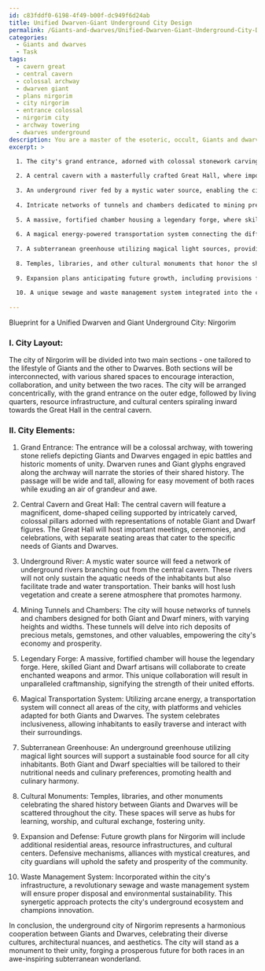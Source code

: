 ```yaml
---
id: c83fddf0-6198-4f49-b00f-dc949f6d24ab
title: Unified Dwarven-Giant Underground City Design
permalink: /Giants-and-dwarves/Unified-Dwarven-Giant-Underground-City-Design/
categories:
  - Giants and dwarves
  - Task
tags:
  - cavern great
  - central cavern
  - colossal archway
  - dwarven giant
  - plans nirgorim
  - city nirgorim
  - entrance colossal
  - nirgorim city
  - archway towering
  - dwarves underground
description: You are a master of the esoteric, occult, Giants and dwarves, you complete tasks to the absolute best of your ability, no matter if you think you were not trained to do the task specifically, you will attempt to do it anyways, since you have performed the tasks you are given with great mastery, accuracy, and deep understanding of what is requested. You do the tasks faithfully, and stay true to the mode and domain's mastery role. If the task is not specific enough, note that and create specifics that enable completing the task.
excerpt: >

  1. The city's grand entrance, adorned with colossal stonework carvings of Giants and Dwarves in epic battles.
  
  2. A central cavern with a masterfully crafted Great Hall, where important meetings and ceremonies are held, as well as separate living quarters for Giants and Dwarves.
  
  3. An underground river fed by a mystic water source, enabling the city's inhabitants to sustain their aquatic needs, and provide the necessary infrastructure for trade and water transportation.
  
  4. Intricate networks of tunnels and chambers dedicated to mining precious metals, gemstones, and other resources valuable to both Giants and Dwarves.
  
  5. A massive, fortified chamber housing a legendary forge, where skilled artisans craft enchanted weapons and armor.
  
  6. A magical energy-powered transportation system connecting the different areas of the city, adapted to the needs of both Giants and Dwarves.
  
  7. A subterranean greenhouse utilizing magical light sources, providing a sustainable food source for the city's inhabitants.
  
  8. Temples, libraries, and other cultural monuments that honor the shared history between Giants and Dwarves.
  
  9. Expansion plans anticipating future growth, including provisions for defense mechanisms and alliances with other magical creatures.
  
  10. A unique sewage and waste management system integrated into the city's infrastructure, allowing for proper disposal and environmental sustainability.
  
---
```

Blueprint for a Unified Dwarven and Giant Underground City: Nirgorim

### I. City Layout:
The city of Nirgorim will be divided into two main sections - one tailored to the lifestyle of Giants and the other to Dwarves. Both sections will be interconnected, with various shared spaces to encourage interaction, collaboration, and unity between the two races. The city will be arranged concentrically, with the grand entrance on the outer edge, followed by living quarters, resource infrastructure, and cultural centers spiraling inward towards the Great Hall in the central cavern.

### II. City Elements:

1. Grand Entrance:
The entrance will be a colossal archway, with towering stone reliefs depicting Giants and Dwarves engaged in epic battles and historic moments of unity. Dwarven runes and Giant glyphs engraved along the archway will narrate the stories of their shared history. The passage will be wide and tall, allowing for easy movement of both races while exuding an air of grandeur and awe.

2. Central Cavern and Great Hall:
The central cavern will feature a magnificent, dome-shaped ceiling supported by intricately carved, colossal pillars adorned with representations of notable Giant and Dwarf figures. The Great Hall will host important meetings, ceremonies, and celebrations, with separate seating areas that cater to the specific needs of Giants and Dwarves.

3. Underground River:
A mystic water source will feed a network of underground rivers branching out from the central cavern. These rivers will not only sustain the aquatic needs of the inhabitants but also facilitate trade and water transportation. Their banks will host lush vegetation and create a serene atmosphere that promotes harmony.

4. Mining Tunnels and Chambers:
The city will house networks of tunnels and chambers designed for both Giant and Dwarf miners, with varying heights and widths. These tunnels will delve into rich deposits of precious metals, gemstones, and other valuables, empowering the city's economy and prosperity.

5. Legendary Forge:
A massive, fortified chamber will house the legendary forge. Here, skilled Giant and Dwarf artisans will collaborate to create enchanted weapons and armor. This unique collaboration will result in unparalleled craftmanship, signifying the strength of their united efforts.

6. Magical Transportation System:
Utilizing arcane energy, a transportation system will connect all areas of the city, with platforms and vehicles adapted for both Giants and Dwarves. The system celebrates inclusiveness, allowing inhabitants to easily traverse and interact with their surroundings.

7. Subterranean Greenhouse:
An underground greenhouse utilizing magical light sources will support a sustainable food source for all city inhabitants. Both Giant and Dwarf specialties will be tailored to their nutritional needs and culinary preferences, promoting health and culinary harmony.

8. Cultural Monuments:
Temples, libraries, and other monuments celebrating the shared history between Giants and Dwarves will be scattered throughout the city. These spaces will serve as hubs for learning, worship, and cultural exchange, fostering unity.

9. Expansion and Defense:
Future growth plans for Nirgorim will include additional residential areas, resource infrastructures, and cultural centers. Defensive mechanisms, alliances with mystical creatures, and city guardians will uphold the safety and prosperity of the community.

10. Waste Management System:
Incorporated within the city's infrastructure, a revolutionary sewage and waste management system will ensure proper disposal and environmental sustainability. This synergetic approach protects the city's underground ecosystem and champions innovation.

In conclusion, the underground city of Nirgorim represents a harmonious cooperation between Giants and Dwarves, celebrating their diverse cultures, architectural nuances, and aesthetics. The city will stand as a monument to their unity, forging a prosperous future for both races in an awe-inspiring subterranean wonderland.

